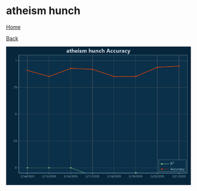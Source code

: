 # atheism hunch

[Home](../index.md)

[Back](atheism.md)

![hunch R²](../images/atheism_hunch_Accuracy.png "hunch R²")

